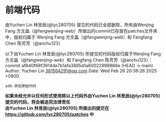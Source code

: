 # 前端代码
由Yuchen Lin 林昱辰(@lyc280705) 提交的代码已全部删除，所有由Wenjing Fang 方文晶（@fangwenjing-web）所做出的commit已存放在patches文件夹中，版权归属于 Wenjing Fang 方文晶（@fangwenjing-web）和 Fangfang Chen 陈芳芳（@anchu123）

以下由Yuchen Lin 林昱辰(@lyc280705) 所提交的代码版权归属于Wenjing Fang 方文晶（@fangwenjing-web）和 Fangfang Chen 陈芳芳（@anchu123）：\
commit af840f68f3914de7b1afa3885d1a60022999988e (HEAD -> main)
Author: Yuchen Lin <381564291@qq.com>
Date:   Wed Feb 26 20:36:26 2025 +0800

    add-添加原始代码

**如果未经允许以任何形式使用除以上代码外由Yuchen Lin 林昱辰(@lyc280705) 提交的代码，将会被追究法律责任**\
**由Yuchen Lin 林昱辰(@lyc280705) 所做出的提交在 <https://github.com/lyc280705/patches> 中**
